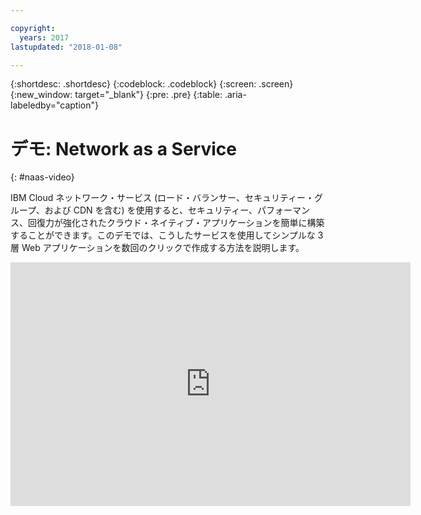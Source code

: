 ```yaml
---

copyright:
  years: 2017
lastupdated: "2018-01-08"

---
```


{:shortdesc: .shortdesc}
{:codeblock: .codeblock}
{:screen: .screen}
{:new_window: target="_blank"}
{:pre: .pre}
{:table: .aria-labeledby="caption"}

# デモ: Network as a Service
{: #naas-video}

IBM Cloud ネットワーク・サービス (ロード・バランサー、セキュリティー・グループ、および CDN を含む) を使用すると、セキュリティー、パフォーマンス、回復力が強化されたクラウド・ネイティブ・アプリケーションを簡単に構築することができます。このデモでは、こうしたサービスを使用してシンプルな 3 層 Web アプリケーションを数回のクリックで作成する方法を説明します。

<p>
  <div class="embed-responsive embed-responsive-16by9">
    <iframe class="embed-responsive-item" id="youtubeplayer" type="text/html" width="640" height="390" src="https://www.youtube.com/embed/LRvNCXvtkX0?rel=0" frameborder="0" webkitallowfullscreen mozallowfullscreen allowfullscreen> </iframe>
  </div>
</p>
